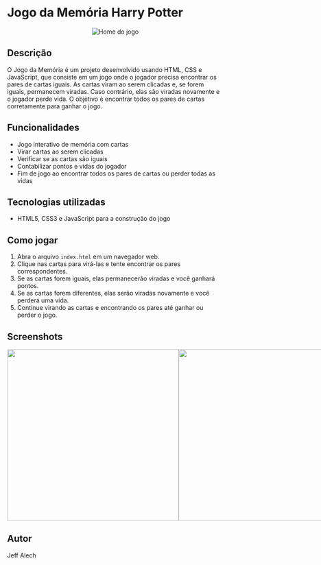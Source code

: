 # Jogo da Memória Harry Potter
<p align="center">
<img  src="https://fv5-2.failiem.lv/thumb_show.php?i=j4tw555ar&view" alt="Home do jogo">
</p>

## Descrição

O Jogo da Memória é um projeto desenvolvido usando HTML, CSS e JavaScript, que consiste em um jogo onde o jogador precisa encontrar os pares de cartas iguais. As cartas viram ao serem clicadas e, se forem iguais, permanecem viradas. Caso contrário, elas são viradas novamente e o jogador perde vida. O objetivo é encontrar todos os pares de cartas corretamente para ganhar o jogo.

## Funcionalidades

- Jogo interativo de memória com cartas
- Virar cartas ao serem clicadas
- Verificar se as cartas são iguais
- Contabilizar pontos e vidas do jogador
- Fim de jogo ao encontrar todos os pares de cartas ou perder todas as vidas

## Tecnologias utilizadas

- HTML5, CSS3 e JavaScript para a construção do jogo

## Como jogar

1. Abra o arquivo `index.html` em um navegador web.
2. Clique nas cartas para virá-las e tente encontrar os pares correspondentes.
3. Se as cartas forem iguais, elas permanecerão viradas e você ganhará pontos.
4. Se as cartas forem diferentes, elas serão viradas novamente e você perderá uma vida.
5. Continue virando as cartas e encontrando os pares até ganhar ou perder o jogo.

## Screenshots
<div style="display: flex;"> 
 <img width="400px" src="https://fv5-2.failiem.lv/thumb_show.php?i=aqaak36em&view">
 <img width="400px" src="https://fv5-2.failiem.lv/thumb_show.php?i=btubffgd7&view">
 <img width="400px" src="https://fv5-2.failiem.lv/thumb_show.php?i=x765f5nwz&view">
 <img width="400px" src="https://fv5-2.failiem.lv/thumb_show.php?i=by6wuzqvf&view">
</div>

## Autor

Jeff Alech



 
